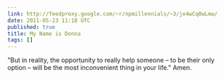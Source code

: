 ```yaml
---
link: http://feedproxy.google.com/~r/npmillennials/~3/je4wCq0wLmw/
date: 2011-05-23 11:18 UTC
published: true
title: My Name is Donna
tags: []
---
```


"But in reality, the opportunity to really help someone – to be their only option – will be the most inconvenient thing in your life."  Amen.
